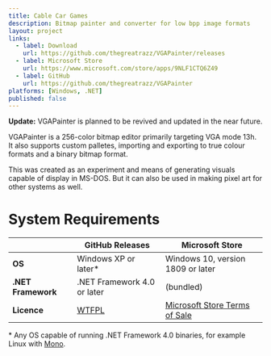 ```yaml
---
title: Cable Car Games
description: Bitmap painter and converter for low bpp image formats
layout: project
links:
  - label: Download
    url: https://github.com/thegreatrazz/VGAPainter/releases
  - label: Microsoft Store
    url: https://www.microsoft.com/store/apps/9NLF1CTQ6Z49
  - label: GitHub
    url: https://github.com/thegreatrazz/VGAPainter
platforms: [Windows, .NET]
published: false
---
```


<div class="callout callout-info"><b>Update:</b> VGAPainter is planned to be revived and updated in the near future.</div>

VGAPainter is a 256-color bitmap editor primarily targeting VGA mode 13h. It also supports custom palletes, importing and exporting to true colour formats and a binary bitmap format.

This was created as an experiment and means of generating visuals capable of display in MS-DOS. But it can also be used in making pixel art for other systems as well.

# System Requirements

|                    | GitHub Releases             | Microsoft Store                   |
| ------------------ | --------------------------- | --------------------------------- |
| **OS**             | Windows XP or later\*       | Windows 10, version 1809 or later |
| **.NET Framework** | .NET Framework 4.0 or later | (bundled)                         |
| **Licence**        | [WTFPL]                     | [Microsoft Store Terms of Sale]   |

[WTFPL]: http://www.wtfpl.net/about/
[Microsoft Store Terms of Sale]: https://www.microsoft.com/en-nz/store/b/terms-of-sale

\* Any OS capable of running .NET Framework 4.0 binaries, for example Linux with [Mono](https://www.mono-project.com/).
